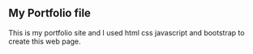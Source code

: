 ## My Portfolio file
 This is my portfolio site and I used html css javascript and bootstrap to create this web page.
